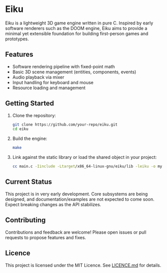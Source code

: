 # Eiku

Eiku is a lightweight 3D game engine written in pure C. Inspired by early software renderers such as the DOOM engine, Eiku aims to provide a minimal yet extensible foundation for building first-person games and prototypes.

## Features

- Software rendering pipeline with fixed-point math
- Basic 3D scene management (entities, components, events)
- Audio playback via mixer
- Input handling for keyboard and mouse
- Resource loading and management

## Getting Started

1. Clone the repository:

   ```sh
   git clone https://github.com/your-repo/eiku.git
   cd eiku
   ```

2. Build the engine:

   ```sh
   make
   ```

3. Link against the static library or load the shared object in your project:

   ```sh
   cc main.c -Iinclude -Ltarget/x86_64-linux-gnu/eiku/lib -leiku -o mygame
   ```

## Current Status

This project is in very early development. Core subsystems are being designed, and documentation/examples are not expected to come soon. Expect breaking changes as the API stabilizes.

## Contributing

Contributions and feedback are welcome! Please open issues or pull requests to propose features and fixes.

## Licence

This project is licensed under the MIT Licence. See [LICENCE.md](LICENCE.md) for details.
